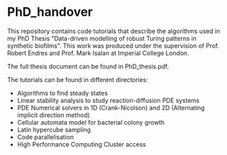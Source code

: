 # PhD_handover
This repository contains code tutorials that describe the algorithms used in my PhD Thesis "Data-driven modelling of robust Turing patterns in synthetic biofilms".
This work was produced under the supervision of Prof. Robert Endres and Prof. Mark Isalan at Imperial College London. 

The full thesis document can be found in PhD_thesis.pdf.

The tutorials can be found in different directories:
- Algorithms to find steady states
- Linear stability analysis to study reaction-diffusion PDE systems
- PDE Numerical solvers in 1D (Crank-Nicolson) and 2D (Alternating implicit direction method)
- Cellular automata model for bacterial colony growth
- Latin hypercube sampling 
- Code parallelisation
- High Performance Computing Cluster access

